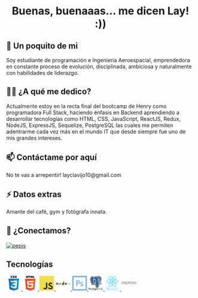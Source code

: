 <h1 align="center">Buenas, buenaaas... me dicen Lay! :))</h1>

<h2>🚀 Un poquito de mi</h2>
<p>Soy estudiante de programación e Ingeniería Aeroespacial, emprendedora en constante proceso de evolución, disciplinada, ambiciosa y naturalmente con habilidades de liderazgo. </p>

<h2> 👩‍💻 ¿A qué me dedico? </h2>
<p>Actualmente estoy en la recta final del bootcamp de Henry como programadora Full Stack, haciendo énfasis en Backend aprendiendo a desarrollar tecnologías como HTML, CSS, JavaScript, ReactJS, Redux, NodeJS, ExpressJS, Sequelize, PostgreSQL las cuales me permiten adentrarme cada vez más en el mundo IT que desde siempre fue uno de mis grandes intereses.
</p>

<h2>📫 Contáctame por aquí </h2>
<p> No te vas a arrepentir! layclavijo10@gmail.com</p>

<h2>⚡ Datos extras</h2>
<p>Amante del café, gym y fotógrafa innata. </p>

<h2>💫 ¿Conectamos?</h2>
<p>
<a href="https://linkedin.com/in/pepis" target="blank"><img align="center" src="https://raw.githubusercontent.com/rahuldkjain/github-profile-readme-generator/master/src/images/icons/Social/linked-in-alt.svg" alt="pepis" height="30" width="40" /></a>
</p>

<h2>Tecnologías</h2>
<p align="left"> <a href="https://www.w3schools.com/css/" target="_blank" rel="noreferrer"> <img src="https://raw.githubusercontent.com/devicons/devicon/master/icons/css3/css3-original-wordmark.svg" alt="css3" width="40" height="40"/> </a> <a href="https://www.w3.org/html/" target="_blank" rel="noreferrer"> <img src="https://raw.githubusercontent.com/devicons/devicon/master/icons/html5/html5-original-wordmark.svg" alt="html5" width="40" height="40"/> </a> <a href="https://developer.mozilla.org/en-US/docs/Web/JavaScript" target="_blank" rel="noreferrer"> <img src="https://raw.githubusercontent.com/devicons/devicon/master/icons/javascript/javascript-original.svg" alt="javascript" width="40" height="40"/> </a> <a href="https://nodejs.org" target="_blank" rel="noreferrer"> <img src="https://raw.githubusercontent.com/devicons/devicon/master/icons/nodejs/nodejs-original-wordmark.svg" alt="nodejs" width="40" height="40"/> </a> <a href="https://www.photoshop.com/en" target="_blank" rel="noreferrer"> <img src="https://raw.githubusercontent.com/devicons/devicon/master/icons/photoshop/photoshop-line.svg" alt="photoshop" width="40" height="40"/> </a> <a href="https://www.postgresql.org" target="_blank" rel="noreferrer"> <img src="https://raw.githubusercontent.com/devicons/devicon/master/icons/postgresql/postgresql-original-wordmark.svg" alt="postgresql" width="40" height="40"/> </a> <a href="https://reactjs.org/" target="_blank" rel="noreferrer"> <img src="https://raw.githubusercontent.com/devicons/devicon/master/icons/react/react-original-wordmark.svg" alt="react" width="40" height="40"/> </a> <a href="https://expressjs.com" target="_blank" rel="noreferrer"> <img src="https://raw.githubusercontent.com/devicons/devicon/master/icons/express/express-original-wordmark.svg" alt="express" width="40" height="40"/> </a> </p>
  
